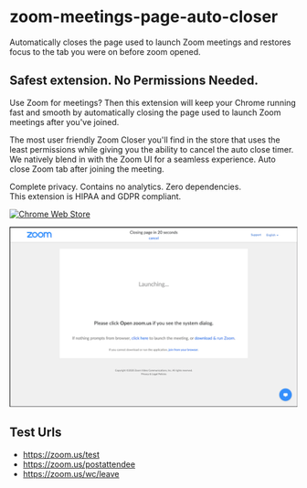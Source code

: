 # zoom-meetings-page-auto-closer
Automatically closes the page used to launch Zoom meetings and restores focus to the tab you were on before zoom opened.

## Safest extension. No Permissions Needed.

Use Zoom for meetings? Then this extension will keep your Chrome running fast and smooth by automatically closing the page used to launch Zoom meetings after you've joined. 

The most user friendly Zoom Closer you'll find in the store that uses the least permissions while giving you the ability to cancel the auto close timer. We natively blend in with the Zoom UI for a seamless experience. Auto close Zoom tab after joining the meeting.

Complete privacy. Contains no analytics. Zero dependencies. 
<br>This extension is HIPAA and GDPR compliant.

[![Chrome Web Store](https://developer.chrome.com/webstore/images/ChromeWebStore_BadgeWBorder_v2_206x58.png)](https://chrome.google.com/webstore/detail/zoom-meetings-page-auto-c/edflihlonecjkejpbajecilgmopegldj)

[![Screenshot](screenshots/screenshot.png?raw=true "Screenshot")](https://chrome.google.com/webstore/detail/zoom-meetings-page-auto-c/edflihlonecjkejpbajecilgmopegldj)


## Test Urls
- https://zoom.us/test
- https://zoom.us/postattendee
- https://zoom.us/wc/leave